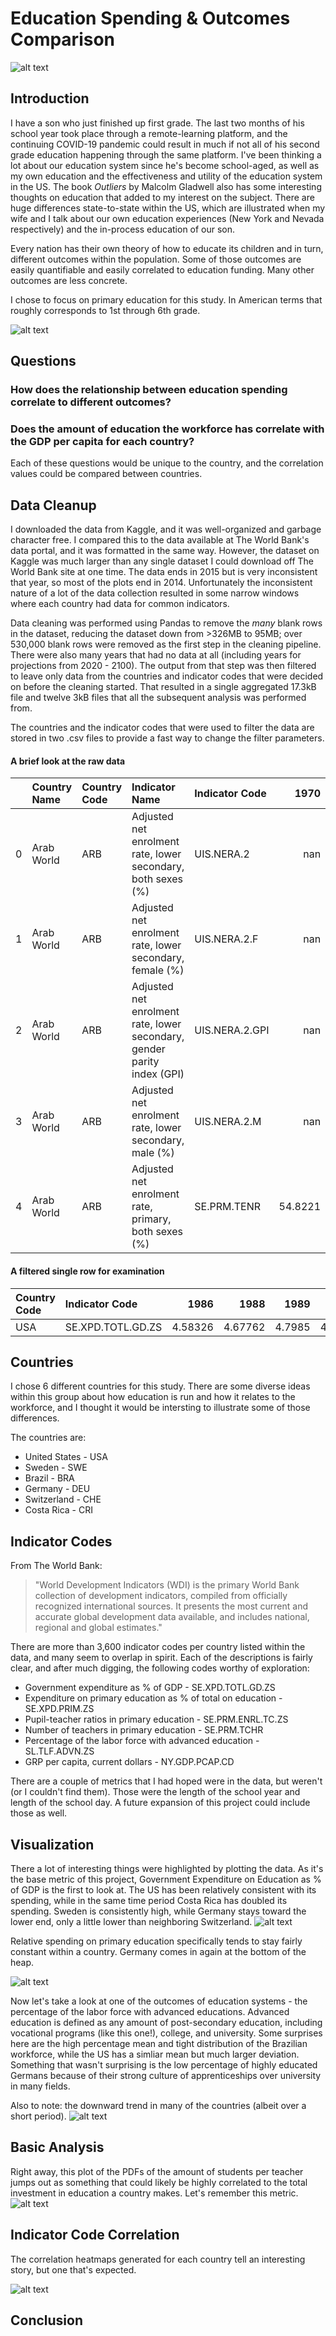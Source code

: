 # Education Spending & Outcomes Comparison

![alt text](./images/banner.jpg "Countries' spending on education")

## Introduction
I have a son who just finished up first grade. The last two months of his school year took place through a remote-learning platform, and the continuing COVID-19 pandemic could result in much if not all of his second grade education happening through the same platform. I've been thinking a lot about our education system since he's become school-aged, as well as my own education and the effectiveness and utility of the education system in the US. The book _Outliers_ by Malcolm Gladwell also has some interesting thoughts on education that added to my interest on the subject. There are huge differences state-to-state within the US, which are illustrated when my wife and I talk about our own education experiences (New York and Nevada respectively) and the in-process education of our son.

Every nation has their own theory of how to educate its children and in turn, different outcomes within the population. Some of those outcomes are easily quantifiable and easily correlated to education funding. Many other outcomes are less concrete.

I chose to focus on primary education for this study. In American terms that roughly corresponds to 1st through 6th grade.

![alt text](./images/plot-us-spend.png "Countries' spending on education")

## Questions

### **How does the relationship between education spending correlate to different outcomes?**

### **Does the amount of education the workforce has correlate with the GDP per capita for each country?**

Each of these questions would be unique to the country, and the correlation values could be compared between countries.

## Data Cleanup
I downloaded the data from Kaggle, and it was well-organized and garbage character free. I compared this to the data available at The World Bank's data portal, and it was formatted in the same way. However, the dataset on Kaggle was much larger than any single dataset I could download off The World Bank site at one time. The data ends in 2015 but is very inconsistent that year, so most of the plots end in 2014. Unfortunately the inconsistent nature of a lot of the data collection resulted in some narrow windows where each country had data for common indicators. 

Data cleaning was performed using Pandas to remove the _many_ blank rows in the dataset, reducing the dataset down from >326MB to 95MB; over 530,000 blank rows were removed as the first step in the cleaning pipeline. There were also many years that had no data at all (including years for projections from 2020 - 2100). The output from that step was then filtered to leave only data from the countries and indicator codes that were decided on before the cleaning started. That resulted in a single aggregated 17.3kB file and twelve 3kB files that all the subsequent analysis was performed from.

The countries and the indicator codes that were used to filter the data are stored in two .csv files to provide a fast way to change the filter parameters.

#### A brief look at the raw data
|    | Country Name   | Country Code   | Indicator Name                                                          | Indicator Code   |     1970 |     1971 |     1972 |     1973 |     1974 |     1975 |   1976 |     1977 |     1978 |     1979 |     1980 |     1981 |     1982 |     1983 |     1984 |     1985 |     1986 |     1987 |     1988 |     1989 |     1990 |     1991 |     1992 |     1993 |     1994 |     1995 |     1996 |     1997 |     1998 |     1999 |     2000 |     2001 |     2002 |     2003 |     2004 |     2005 |     2006 |     2007 |     2008 |    2009 |    2010 |     2011 |     2012 |     2013 |     2014 |   2015 |   2016 |   2017 |   2020 |   2025 |   2030 |   2035 |   2040 |   2045 |   2050 |   2055 |   2060 |   2065 |   2070 |   2075 |   2080 |   2085 |   2090 |   2095 |   2100 |   Unnamed: 69 |
|---:|:---------------|:---------------|:------------------------------------------------------------------------|:-----------------|---------:|---------:|---------:|---------:|---------:|---------:|-------:|---------:|---------:|---------:|---------:|---------:|---------:|---------:|---------:|---------:|---------:|---------:|---------:|---------:|---------:|---------:|---------:|---------:|---------:|---------:|---------:|---------:|---------:|---------:|---------:|---------:|---------:|---------:|---------:|---------:|---------:|---------:|---------:|--------:|--------:|---------:|---------:|---------:|---------:|-------:|-------:|-------:|-------:|-------:|-------:|-------:|-------:|-------:|-------:|-------:|-------:|-------:|-------:|-------:|-------:|-------:|-------:|-------:|-------:|--------------:|
|  0 | Arab World     | ARB            | Adjusted net enrolment rate, lower secondary, both sexes (%)            | UIS.NERA.2       | nan      | nan      | nan      | nan      | nan      | nan      |    nan | nan      | nan      | nan      | nan      | nan      | nan      | nan      | nan      | nan      | nan      | nan      | nan      | nan      | nan      | nan      | nan      | nan      | nan      | nan      | nan      | nan      | nan      | nan      | nan      | nan      | nan      | nan      | nan      | nan      | nan      | nan      | nan      | nan     | nan     | nan      | nan      | nan      | nan      |    nan |    nan |    nan |    nan |    nan |    nan |    nan |    nan |    nan |    nan |    nan |    nan |    nan |    nan |    nan |    nan |    nan |    nan |    nan |    nan |           nan |
|  1 | Arab World     | ARB            | Adjusted net enrolment rate, lower secondary, female (%)                | UIS.NERA.2.F     | nan      | nan      | nan      | nan      | nan      | nan      |    nan | nan      | nan      | nan      | nan      | nan      | nan      | nan      | nan      | nan      | nan      | nan      | nan      | nan      | nan      | nan      | nan      | nan      | nan      | nan      | nan      | nan      | nan      | nan      | nan      | nan      | nan      | nan      | nan      | nan      | nan      | nan      | nan      | nan     | nan     | nan      | nan      | nan      | nan      |    nan |    nan |    nan |    nan |    nan |    nan |    nan |    nan |    nan |    nan |    nan |    nan |    nan |    nan |    nan |    nan |    nan |    nan |    nan |    nan |           nan |
|  2 | Arab World     | ARB            | Adjusted net enrolment rate, lower secondary, gender parity index (GPI) | UIS.NERA.2.GPI   | nan      | nan      | nan      | nan      | nan      | nan      |    nan | nan      | nan      | nan      | nan      | nan      | nan      | nan      | nan      | nan      | nan      | nan      | nan      | nan      | nan      | nan      | nan      | nan      | nan      | nan      | nan      | nan      | nan      | nan      | nan      | nan      | nan      | nan      | nan      | nan      | nan      | nan      | nan      | nan     | nan     | nan      | nan      | nan      | nan      |    nan |    nan |    nan |    nan |    nan |    nan |    nan |    nan |    nan |    nan |    nan |    nan |    nan |    nan |    nan |    nan |    nan |    nan |    nan |    nan |           nan |
|  3 | Arab World     | ARB            | Adjusted net enrolment rate, lower secondary, male (%)                  | UIS.NERA.2.M     | nan      | nan      | nan      | nan      | nan      | nan      |    nan | nan      | nan      | nan      | nan      | nan      | nan      | nan      | nan      | nan      | nan      | nan      | nan      | nan      | nan      | nan      | nan      | nan      | nan      | nan      | nan      | nan      | nan      | nan      | nan      | nan      | nan      | nan      | nan      | nan      | nan      | nan      | nan      | nan     | nan     | nan      | nan      | nan      | nan      |    nan |    nan |    nan |    nan |    nan |    nan |    nan |    nan |    nan |    nan |    nan |    nan |    nan |    nan |    nan |    nan |    nan |    nan |    nan |    nan |           nan |
|  4 | Arab World     | ARB            | Adjusted net enrolment rate, primary, both sexes (%)                    | SE.PRM.TENR      |  54.8221 |  54.8941 |  56.2094 |  57.2671 |  57.9911 |  59.3655 |     61 |  61.9227 |  62.6934 |  64.3832 |  65.6178 |  66.0852 |  66.6081 |  67.2905 |  68.5101 |  69.0332 |  69.9449 |  71.0419 |  71.6938 |  71.6991 |  71.9958 |  72.6028 |  70.0327 |  70.4648 |  72.6457 |  71.8118 |  73.9035 |  74.4252 |  75.1108 |  76.2543 |  77.2457 |  78.8005 |  80.0514 |  80.8054 |  81.6071 |  82.4895 |  82.6855 |  83.2803 |  84.0119 |  84.196 |  85.212 |  85.2451 |  86.1017 |  85.5119 |  85.3202 |    nan |    nan |    nan |    nan |    nan |   

#### A filtered single row for examination
| Country Code   | Indicator Code    |    1986 |    1988 |   1989 |    1990 |    1991 |    1994 |    1995 |    1998 |    1999 |    2001 |    2002 |    2003 |    2004 |    2005 |    2006 |    2007 |    2008 |    2009 |    2010 |   2011 |    2012 |    2013 |    2014 |
|:---------------|:------------------|--------:|--------:|-------:|--------:|--------:|--------:|--------:|--------:|--------:|--------:|--------:|--------:|--------:|--------:|--------:|--------:|--------:|--------:|--------:|-------:|--------:|--------:|--------:|
| USA            | SE.XPD.TOTL.GD.ZS | 4.58326 | 4.67762 | 4.7985 | 4.81445 | 4.89873 | 4.87318 | 4.94068 | 4.81499 | 4.84966 | 5.44979 | 5.41733 | 5.55414 | 5.31416 | 5.06331 | 5.38623 | 5.22984 | 5.29536 | 5.25622 | 5.42707 | 5.2115 | 5.20087 | 4.93013 | 5.38078 |


## Countries
I chose 6 different countries for this study. There are some diverse ideas within this group about how education is run and how it relates to the workforce, and I thought it would be intersting to illustrate some of those differences. 

The countries are:
* United States - USA
* Sweden - SWE
* Brazil - BRA
* Germany - DEU
* Switzerland - CHE
* Costa Rica - CRI

## Indicator Codes
From The World Bank:
> "World Development Indicators (WDI) is the primary World Bank collection of development indicators, compiled from officially recognized international sources. It presents the most current and accurate global development data available, and includes national, regional and global estimates."

There are more than 3,600 indicator codes per country listed within the data, and many seem to overlap in spirit. Each of the descriptions is fairly clear, and after much digging, the following codes worthy of exploration:

* Government expenditure as % of GDP - SE.XPD.TOTL.GD.ZS  
* Expenditure on primary education as % of total on education - SE.XPD.PRIM.ZS 
* Pupil-teacher ratios in primary education - SE.PRM.ENRL.TC.ZS
* Number of teachers in primary education - SE.PRM.TCHR
* Percentage of the labor force with advanced education - SL.TLF.ADVN.ZS
* GRP per capita, current dollars - NY.GDP.PCAP.CD

There are a couple of metrics that I had hoped were in the data, but weren't (or I couldn't find them). Those were the length of the school year and length of the school day. A future expansion of this project could include those as well.

## Visualization
There a lot of interesting things were highlighted by plotting the data. As it's the base metric of this project, Government Expenditure on Education as % of GDP is the first to look at. The US has been relatively consistent with its spending, while in the same time period Costa Rica has doubled its spending. Sweden is consistently high, while Germany stays toward the lower end, only a little lower than neighboring Switzerland. 
![alt text](./images/plot-gdp-spend.png "Chart of countries' expenditure on education")

Relative spending on primary education specifically tends to stay fairly constant within a country. Germany comes in again at the bottom of the heap.

![alt text](./images/plot-expenditure-primary.png "Chart of education expenditures going toward primary education")

Now let's take a look at one of the outcomes of education systems - the percentage of the labor force with advanced educations. Advanced education is defined as any amount of post-secondary education, including vocational programs (like this one!), college, and university. Some surprises here are the high percentage mean and tight distribution of the Brazilian workforce, while the US has a simliar mean but much larger deviation. Something that wasn't surprising is the low percentage of highly educated Germans because of their strong culture of apprenticeships over university in many fields.

Also to note: the downward trend in many of the countries (albeit over a short period).
![alt text](./images/plot-percent-advanced.png "Percentage of those with advanced educations")

## Basic Analysis

Right away, this plot of the PDFs of the amount of students per teacher jumps out as something that could likely be highly correlated to the total investment in education a country makes. Let's remember this metric.
![alt text](./images/pdf-student-teacher-ratio.png "Student to teacher ratio")


## Indicator Code Correlation

The correlation heatmaps generated for each country tell an interesting story, but one that's expected. 

![alt text](./images/spearman-heatmap-animated.gif "Animated heatmaps of 6 countries")


## Conclusion